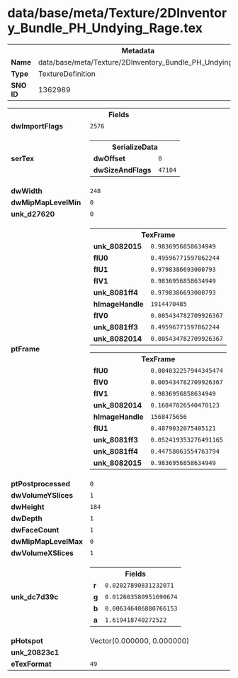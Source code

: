 <h1>data/base/meta/Texture/2DInventory_Bundle_PH_Undying_Rage.tex</h1><table><tr><th colspan="100%">Metadata</th></tr><tr><td><b>Name</b></td><td>data/base/meta/Texture/2DInventory_Bundle_PH_Undying_Rage.tex</td></tr><tr><td><b>Type</b></td><td>TextureDefinition</td></tr><tr><td><b>SNO ID</b></td><td>1362989</td></tr></table>

<table><tr><th colspan="100%">Fields</th></tr><tr><td><b>dwImportFlags</b></td><td><code>2576</code></td></tr><tr><td><b>serTex</b></td><td><table><tr><th colspan="100%">SerializeData</th></tr><tr><td><b>dwOffset</b></td><td><code>0</code></td></tr><tr><td><b>dwSizeAndFlags</b></td><td><code>47104</code></td></tr></table>


</td></tr><tr><td><b>dwWidth</b></td><td><code>248</code></td></tr><tr><td><b>dwMipMapLevelMin</b></td><td><code>0</code></td></tr><tr><td><b>unk_d27620</b></td><td><code>0</code></td></tr><tr><td><b>ptFrame</b></td><td><table><tr><th colspan="100%">TexFrame</th></tr><tr><td><b>unk_8082015</b></td><td><code>0.9836956858634949</code></td></tr><tr><td><b>flU0</b></td><td><code>0.49596771597862244</code></td></tr><tr><td><b>flU1</b></td><td><code>0.9798386693000793</code></td></tr><tr><td><b>flV1</b></td><td><code>0.9836956858634949</code></td></tr><tr><td><b>unk_8081ff4</b></td><td><code>0.9798386693000793</code></td></tr><tr><td><b>hImageHandle</b></td><td><code>1914470485</code></td></tr><tr><td><b>flV0</b></td><td><code>0.005434782709926367</code></td></tr><tr><td><b>unk_8081ff3</b></td><td><code>0.49596771597862244</code></td></tr><tr><td><b>unk_8082014</b></td><td><code>0.005434782709926367</code></td></tr></table>


<table><tr><th colspan="100%">TexFrame</th></tr><tr><td><b>flU0</b></td><td><code>0.004032257944345474</code></td></tr><tr><td><b>flV0</b></td><td><code>0.005434782709926367</code></td></tr><tr><td><b>flV1</b></td><td><code>0.9836956858634949</code></td></tr><tr><td><b>unk_8082014</b></td><td><code>0.16847826540470123</code></td></tr><tr><td><b>hImageHandle</b></td><td><code>1568475656</code></td></tr><tr><td><b>flU1</b></td><td><code>0.4879032075405121</code></td></tr><tr><td><b>unk_8081ff3</b></td><td><code>0.052419353276491165</code></td></tr><tr><td><b>unk_8081ff4</b></td><td><code>0.44758063554763794</code></td></tr><tr><td><b>unk_8082015</b></td><td><code>0.9836956858634949</code></td></tr></table>


</td></tr><tr><td><b>ptPostprocessed</b></td><td><code>0</code></td></tr><tr><td><b>dwVolumeYSlices</b></td><td><code>1</code></td></tr><tr><td><b>dwHeight</b></td><td><code>184</code></td></tr><tr><td><b>dwDepth</b></td><td><code>1</code></td></tr><tr><td><b>dwFaceCount</b></td><td><code>1</code></td></tr><tr><td><b>dwMipMapLevelMax</b></td><td><code>0</code></td></tr><tr><td><b>dwVolumeXSlices</b></td><td><code>1</code></td></tr><tr><td><b>unk_dc7d39c</b></td><td><table><tr><th colspan="100%">Fields</th></tr><tr><td><b>r</b></td><td><code>0.02027890831232071</code></td></tr><tr><td><b>g</b></td><td><code>0.012603580951690674</code></td></tr><tr><td><b>b</b></td><td><code>0.006346406880766153</code></td></tr><tr><td><b>a</b></td><td><code>1.619418740272522</code></td></tr></table>

</td></tr><tr><td><b>pHotspot</b></td><td>Vector(0.000000, 0.000000)</td></tr><tr><td><b>unk_20823c1</b></td><td></td></tr><tr><td><b>eTexFormat</b></td><td><code>49</code></td></tr></table>

